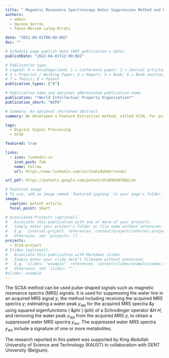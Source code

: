 ```yaml
---
title: " Magnetic Resonance Spectroscopy Water Suppression Method and Device"
authors:
  - admin
  - Hacene Serrai
  - Taous-Meriem Laleg-Kirati

date: "2022-04-01T00:00:00Z"
doi: ""

# Schedule page publish date (NOT publication's date).
publishDate: "2022-04-01T12:00:00Z"

# Publication type.
# Legend: 0 = Uncategorized; 1 = Conference paper; 2 = Journal article;
# 3 = Preprint / Working Paper; 4 = Report; 5 = Book; 6 = Book section;
# 7 = Thesis; 8 = Patent
publication_types: ["8"]

# Publication name and optional abbreviated publication name.
publication: "*World Intellectual Property Organization*"
publication_short: "WIPO"

# Summary. An optional shortened abstract.
summary: We developed a Feature Extraction method, called SCSA, for pulse-shaped signal decomposition and reconstruction of the desired specific waveform.  This method can also be used for signal denoising.

tags:
  - Digital Signal Processing
  - SCSA

featured: true

links:
  - icon: linkedin-in
    icon_pack: fab
    name: Follow
    url: https://www.linkedin.com/in/chahidabderrazak/

url_pdf: https://patents.google.com/patent/US10983076B2/en

# Featured image
# To use, add an image named `featured.jpg/png` to your page's folder.
image:
  caption: patent article
  focal_point: Smart

# Associated Projects (optional).
#   Associate this publication with one or more of your projects.
#   Simply enter your project's folder or file name without extension.
#   E.g. `internal-project` references `content/project/internal-project/index.md`.
#   Otherwise, set `projects: []`.
projects:
  - SCSA-project
# Slides (optional).
#   Associate this publication with Markdown slides.
#   Simply enter your slide deck's filename without extension.
#   E.g. `slides: "example"` references `content/slides/example/index.md`.
#   Otherwise, set `slides: ""`.
#slides: example
---
```


<!-- (<i>a</i> + <i>b</i> + √<i>c</i>)<sup>2<i>x</i> + <i>b</i></sup> -->

The SCSA method can be used pulse-shaped signals such as magnetic resonance spectra (MRS) signals. It is used for suppressing the water line in an acquired MRS signal <i>y</i>, the method including receiving the acquired MRS spectra <i>y</i>; estimating a water peak <i>y<sub>wp</sub></i> for the acquired MRS spectra &y using squared eigenfunctions  ( &phi ) (<i>phi</i>) of a Schrodinger operator &H <i>H</i>; and removing the water peak <i>y<sub>wp</sub></i> from the acquired MRS <i>y</i>, to obtain a suppressed water MRS spectra <i>y<sub>ws</sub></i>. The suppressed water MRS spectra <i>y<sub>ws</sub></i> include a signature of one or more metabolites.

The research reported in this patent was supported by King Abdullah University of Science and Technology (KAUST) in collaboration with GENT University (Belgium).
